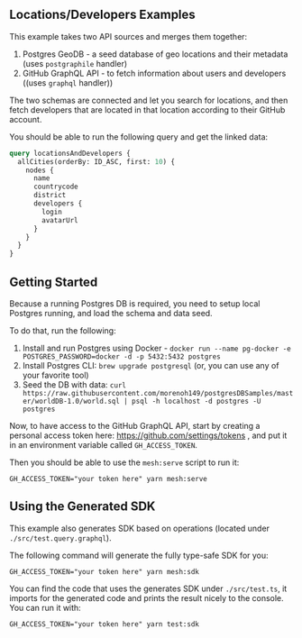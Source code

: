 ## Locations/Developers Examples

This example takes two API sources and merges them together:

1. Postgres GeoDB - a seed database of geo locations and their metadata (uses `postgraphile` handler)
2. GitHub GraphQL API - to fetch information about users and developers ((uses `graphql` handler))

The two schemas are connected and let you search for locations, and then fetch developers that are located in that location according to their GitHub account.

You should be able to run the following query and get the linked data:

```graphql
query locationsAndDevelopers {
  allCities(orderBy: ID_ASC, first: 10) {
    nodes {
      name
      countrycode
      district
      developers {
        login
        avatarUrl
      }
    }
  }
}
```

## Getting Started

Because a running Postgres DB is required, you need to setup local Postgres running, and load the schema and data seed.

To do that, run the following:

1. Install and run Postgres using Docker - `docker run --name pg-docker -e POSTGRES_PASSWORD=docker -d -p 5432:5432 postgres`
2. Install Postgres CLI: `brew upgrade postgresql` (or, you can use any of your favorite tool)
3. Seed the DB with data: `curl https://raw.githubusercontent.com/morenoh149/postgresDBSamples/master/worldDB-1.0/world.sql | psql -h localhost -d postgres -U postgres`

Now, to have access to the GitHub GraphQL API, start by creating a personal access token here: https://github.com/settings/tokens , and put it in an environment variable called `GH_ACCESS_TOKEN`.

Then you should be able to use the `mesh:serve` script to run it:

```
GH_ACCESS_TOKEN="your token here" yarn mesh:serve
```

## Using the Generated SDK

This example also generates SDK based on operations (located under `./src/test.query.graphql`). 

The following command will generate the fully type-safe SDK for you:

```
GH_ACCESS_TOKEN="your token here" yarn mesh:sdk
```

You can find the code that uses the generates SDK under `./src/test.ts`, it imports for the generated code and prints the result nicely to the console. You can run it with:

```
GH_ACCESS_TOKEN="your token here" yarn test:sdk
```

